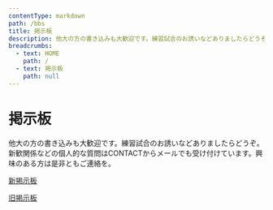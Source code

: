```yaml
---
contentType: markdown
path: /bbs
title: 掲示板
description: 他大の方の書き込みも大歓迎です。練習試合のお誘いなどありましたらどうぞ。新歓関係などの個人的な質問はCONTACTからメールでも受け付けています。興味のある方は是非ともご連絡を。
breadcrumbs:
  - text: HOME
    path: /
  - text: 掲示板
    path: null
---
```


# 掲示板

他大の方の書き込みも大歓迎です。練習試合のお誘いなどありましたらどうぞ。
新歓関係などの個人的な質問はCONTACTからメールでも受け付けています。興味のある方は是非ともご連絡を。


<a href="http://hitotsubashibad.bbs.fc2.com/" target="_blank">新掲示板</a>

<a href="http://bbs.mottoki.com/?bbs=ikkyo_bad" target="_blank">旧掲示板</a>

